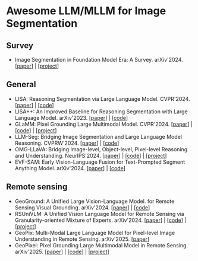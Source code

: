 # Awesome LLM/MLLM for Image Segmentation

## Survey

- Image Segmentation in Foundation Model Era: A Survey. arXiv'2024. [[paper](https://arxiv.org/abs/2408.12957)] | [[project](https://github.com/stanley-313/ImageSegFM-Survey)]


## General

- LISA: Reasoning Segmentation via Large Language Model. CVPR'2024. [[paper](https://openaccess.thecvf.com/content/CVPR2024/html/Lai_LISA_Reasoning_Segmentation_via_Large_Language_Model_CVPR_2024_paper.html)] | [[code](https://github.com/dvlab-research/LISA)]
- LISA++: An Improved Baseline for Reasoning Segmentation with Large Language Model. arXiv'2023. [[paper](https://openreview.net/forum?id=NBQFAN228B)] | [[code](https://github.com/dvlab-research/LISA)]
- GLaMM: Pixel Grounding Large Multimodal Model. CVPR'2024. [[paper](https://openaccess.thecvf.com/content/CVPR2024/html/Rasheed_GLaMM_Pixel_Grounding_Large_Multimodal_Model_CVPR_2024_paper.html)] | [[code](https://github.com/mbzuai-oryx/groundingLMM)] | [[project](https://mbzuai-oryx.github.io/groundingLMM/)]
- LLM-Seg: Bridging Image Segmentation and Large Language Model Reasoning. CVPRW'2024. [[paper](https://openaccess.thecvf.com/content/CVPR2024W/MMFM/html/Wang_LLM-Seg_Bridging_Image_Segmentation_and_Large_Language_Model_Reasoning_CVPRW_2024_paper.html)] | [[code](https://github.com/wangjunchi/LLMSeg)]
- OMG-LLaVA: Bridging Image-level, Object-level, Pixel-level Reasoning and Understanding. NeurIPS'2024. [[paper](https://proceedings.neurips.cc/paper_files/paper/2024/hash/83eb86be3e2f9fd66c44d9073c51ba4d-Abstract-Conference.html)] | [[code](https://github.com/lxtGH/OMG-Seg)] | [[project](https://lxtgh.github.io/project/omg_llava/)]
- EVF-SAM: Early Vision-Language Fusion for Text-Prompted Segment Anything Model. arXiv'2024. [[paper](https://arxiv.org/abs/2406.20076)] | [[code](https://github.com/hustvl/EVF-SAM)]

## Remote sensing

- GeoGround: A Unified Large Vision-Language Model. for Remote Sensing Visual Grounding. arXiv'2024. [[paper](http://arxiv.org/abs/2411.11904)] | [[code](https://github.com/zytx121/GeoGround)]
- RSUniVLM: A Unified Vision Language Model for Remote Sensing via Granularity-oriented Mixture of Experts. arXiv'2024. [[paper](https://arxiv.org/abs/2412.05679)] | [[code](https://github.com/xuliu-cyber/RSUniVLM)] | [[project](https://rsunivlm.github.io/)]
- GeoPix: Multi-Modal Large Language Model for Pixel-level Image Understanding in Remote Sensing. arXiv'2025. [[paper](https://arxiv.org/abs/2501.06828)]
- GeoPixel: Pixel Grounding Large Multimodal Model in Remote Sensing. arXiv'2025. [[paper](https://github.com/mbzuai-oryx/GeoPixel)] | [[code](https://github.com/mbzuai-oryx/GeoPixel)] | [[project](https://mbzuai-oryx.github.io/GeoPixel/)]
